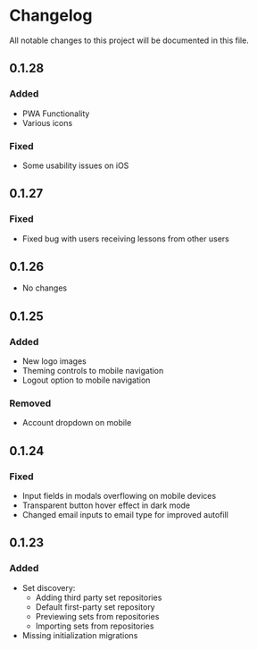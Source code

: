 # Changelog
All notable changes to this project will be documented in this file.

## 0.1.28
### Added
- PWA Functionality
- Various icons

### Fixed
- Some usability issues on iOS

## 0.1.27
### Fixed
- Fixed bug with users receiving lessons from other users

## 0.1.26
- No changes

## 0.1.25
### Added
- New logo images
- Theming controls to mobile navigation
- Logout option to mobile navigation

### Removed
- Account dropdown on mobile

## 0.1.24
### Fixed
- Input fields in modals overflowing on mobile devices
- Transparent button hover effect in dark mode
- Changed email inputs to email type for improved autofill

## 0.1.23
### Added
- Set discovery:
    - Adding third party set repositories
    - Default first-party set repository
    - Previewing sets from repositories
    - Importing sets from repositories
- Missing initialization migrations  
